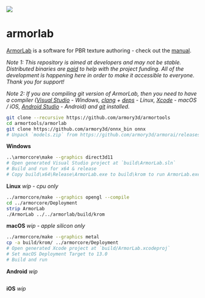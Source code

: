 ![](https://armorlab.org/img/git.jpg)

armorlab
==============

[ArmorLab](https://armorlab.org) is a software for PBR texture authoring - check out the [manual](https://armorlab.org/manual).

*Note 1: This repository is aimed at developers and may not be stable. Distributed binaries are [paid](https://armorlab.org/download) to help with the project funding. All of the development is happening here in order to make it accessible to everyone. Thank you for support!*

*Note 2: If you are compiling git version of ArmorLab, then you need to have a compiler ([Visual Studio](https://visualstudio.microsoft.com/downloads/) - Windows, [clang](https://clang.llvm.org/get_started.html) + [deps](https://github.com/armory3d/armortools/wiki/Linux-Dependencies) - Linux, [Xcode](https://developer.apple.com/xcode/resources/) - macOS / iOS, [Android Studio](https://developer.android.com/studio) - Android) and [git](https://git-scm.com/downloads) installed.*

```bash
git clone --recursive https://github.com/armory3d/armortools
cd armortools/armorlab
git clone https://github.com/armory3d/onnx_bin onnx
# Unpack `models.zip` from https://github.com/armory3d/armorai/releases into `Assets/models` using 7-Zip - Extract Here
```

**Windows**
```bash
..\armorcore\make --graphics direct3d11
# Open generated Visual Studio project at `build\ArmorLab.sln`
# Build and run for x64 & release
# Copy build\x64\Release\ArmorLab.exe to build\krom to run ArmorLab.exe directly
```

**Linux** *wip - cpu only*
```bash
../armorcore/make --graphics opengl --compile
cd ../armorcore/Deployment
strip ArmorLab
./ArmorLab ../../armorlab/build/krom
```

**macOS** *wip - apple silicon only*
```bash
../armorcore/make --graphics metal
cp -a build/krom/ ../armorcore/Deployment
# Open generated Xcode project at `build/ArmorLab.xcodeproj`
# Set macOS Deployment Target to 13.0
# Build and run
```

**Android** *wip*
```bash
```

**iOS** *wip*
```bash
```
